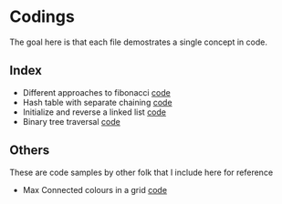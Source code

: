 # Codings

The goal here is that each file demostrates a single concept in code.

## Index

- Different approaches to fibonacci [code](py/fibonacci.py)
- Hash table with separate chaining [code](py/hash_table.py)
- Initialize and reverse a linked list [code](py/reverse_linkedlist.py)
- Binary tree traversal [code](py/binary_tree_traversal.py)

## Others

These are code samples by other folk that I include here for reference

- Max Connected colours in a grid [code](others/max_connected.py)
